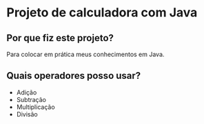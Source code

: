 # Projeto de calculadora com Java

## Por que fiz este projeto?
Para colocar em prática meus conhecimentos em Java.

## Quais operadores posso usar?
- Adição
- Subtração
- Multiplicação
- Divisão
